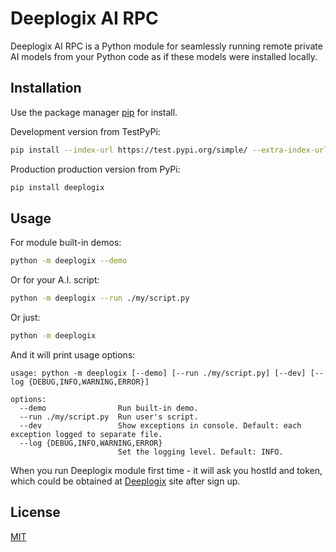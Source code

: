 # Deeplogix AI RPC

Deeplogix AI RPC is a Python module for seamlessly running remote private AI models from your Python code as if these models were installed locally.

## Installation

Use the package manager [pip](https://pip.pypa.io/en/stable/) for install.

Development version from TestPyPi:

```bash
pip install --index-url https://test.pypi.org/simple/ --extra-index-url https://pypi.org/simple deeplogix
```

Production production version from PyPi:

```bash
pip install deeplogix
```

## Usage

For module built-in demos:

```bash
python -m deeplogix --demo
```

Or for your A.I. script:

```bash
python -m deeplogix --run ./my/script.py
```

Or just:

```bash
python -m deeplogix
```

And it will print usage options:
```
usage: python -m deeplogix [--demo] [--run ./my/script.py] [--dev] [--log {DEBUG,INFO,WARNING,ERROR}]

options:
  --demo                Run built-in demo.
  --run ./my/script.py  Run user's script.
  --dev                 Show exceptions in console. Default: each exception logged to separate file.
  --log {DEBUG,INFO,WARNING,ERROR}
                        Set the logging level. Default: INFO.
```

When you run Deeplogix module first time - it will ask you hostId and token, which could be obtained at [Deeplogix](https://www.deeplogix.io/) site after sign up.

## License

[MIT](https://choosealicense.com/licenses/mit/)
